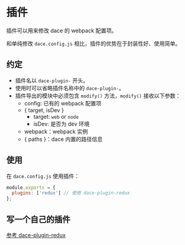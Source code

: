 # 插件

插件可以用来修改 dace 的 webpack 配置项。

和单纯修改 `dace.config.js` 相比，插件的优势在于封装性好、使用简单。

## 约定

- 插件名以 `dace-plugin-` 开头。
- 使用时可以省略插件名称中的 `dace-plugin-`。
- 插件导出的模块中必须包含 `modify()` 方法，`modify()` 接收以下参数：
  - config: 已有的 webpack 配置项
  - { target, isDev }
    - target: `web` or `node`
    - isDev: 是否为 dev 环境
  - webpack：webpack 实例
  - { paths }：dace 内置的路径信息

## 使用
在 `dace.config.js` 使用插件：

```js
module.exports = {
  plugins: ['redux'] // 使用 dace-plugin-redux
};
```

## 写一个自己的插件
[参考 dace-plugin-redux](https://github.com/dacejs/dace-plugin-redux/blob/master/src/plugin.js)
